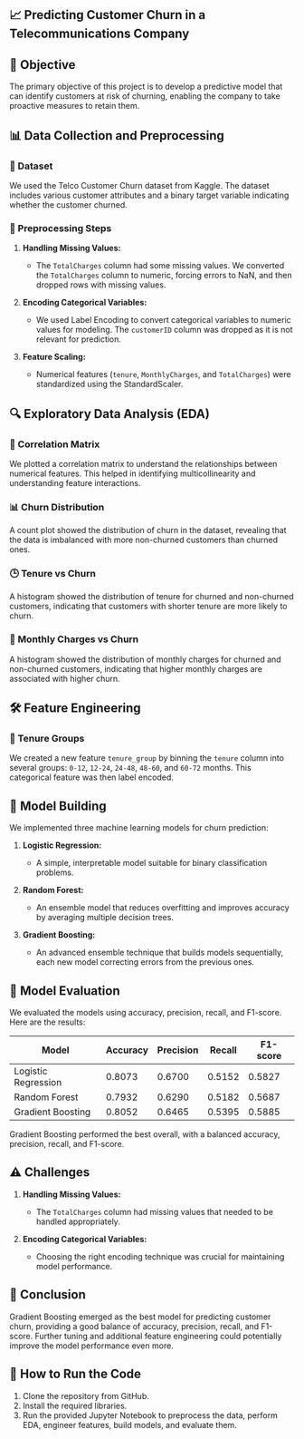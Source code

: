 ## 📈 Predicting Customer Churn in a Telecommunications Company

## 🎯 Objective
The primary objective of this project is to develop a predictive model that can identify customers at risk of churning, enabling the company to take proactive measures to retain them.

## 📊 Data Collection and Preprocessing

### 📁 Dataset
We used the Telco Customer Churn dataset from Kaggle. The dataset includes various customer attributes and a binary target variable indicating whether the customer churned.

### 🔄 Preprocessing Steps

1. **Handling Missing Values:**
   - The `TotalCharges` column had some missing values. We converted the `TotalCharges` column to numeric, forcing errors to NaN, and then dropped rows with missing values.

2. **Encoding Categorical Variables:**
   - We used Label Encoding to convert categorical variables to numeric values for modeling. The `customerID` column was dropped as it is not relevant for prediction.

3. **Feature Scaling:**
   - Numerical features (`tenure`, `MonthlyCharges`, and `TotalCharges`) were standardized using the StandardScaler.

## 🔍 Exploratory Data Analysis (EDA)

### 🔗 Correlation Matrix
We plotted a correlation matrix to understand the relationships between numerical features. This helped in identifying multicollinearity and understanding feature interactions.

### 📊 Churn Distribution
A count plot showed the distribution of churn in the dataset, revealing that the data is imbalanced with more non-churned customers than churned ones.

### 🕒 Tenure vs Churn
A histogram showed the distribution of tenure for churned and non-churned customers, indicating that customers with shorter tenure are more likely to churn.

### 💸 Monthly Charges vs Churn
A histogram showed the distribution of monthly charges for churned and non-churned customers, indicating that higher monthly charges are associated with higher churn.

## 🛠️ Feature Engineering

### 📅 Tenure Groups
We created a new feature `tenure_group` by binning the `tenure` column into several groups: `0-12`, `12-24`, `24-48`, `48-60`, and `60-72` months. This categorical feature was then label encoded.

## 🤖 Model Building

We implemented three machine learning models for churn prediction:

1. **Logistic Regression:**
   - A simple, interpretable model suitable for binary classification problems.

2. **Random Forest:**
   - An ensemble model that reduces overfitting and improves accuracy by averaging multiple decision trees.

3. **Gradient Boosting:**
   - An advanced ensemble technique that builds models sequentially, each new model correcting errors from the previous ones.

## 🧮 Model Evaluation

We evaluated the models using accuracy, precision, recall, and F1-score. Here are the results:

| Model                | Accuracy | Precision | Recall | F1-score |
|----------------------|----------|-----------|--------|----------|
| Logistic Regression  | 0.8073   | 0.6700    | 0.5152 | 0.5827   |
| Random Forest        | 0.7932   | 0.6290    | 0.5182 | 0.5687   |
| Gradient Boosting    | 0.8052   | 0.6465    | 0.5395 | 0.5885   |

Gradient Boosting performed the best overall, with a balanced accuracy, precision, recall, and F1-score.

## ⚠️ Challenges

1. **Handling Missing Values:**
   - The `TotalCharges` column had missing values that needed to be handled appropriately.

2. **Encoding Categorical Variables:**
   - Choosing the right encoding technique was crucial for maintaining model performance.

## 🏁 Conclusion

Gradient Boosting emerged as the best model for predicting customer churn, providing a good balance of accuracy, precision, recall, and F1-score. Further tuning and additional feature engineering could potentially improve the model performance even more.

## 🚀 How to Run the Code

1. Clone the repository from GitHub.
2. Install the required libraries.
3. Run the provided Jupyter Notebook to preprocess the data, perform EDA, engineer features, build models, and evaluate them.

